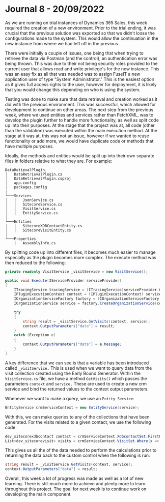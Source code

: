 # Journal 8 - 20/09/2022

As we are running on trial instances of Dynamics 365 Sales, this week required the creation of a new environment. Prior to the trial ending, it was crucial that the previous solution was exported so that we didn't loose the configurations made to the system. This would allow the continuation in the new instance from where we had left off in the previous. 

There were initially a couple of issues, one being that when trying to retrieve the data via Postman (and the control), an authentication error was being thrown. This was due to their not being security roles provided to the current user that allows read and write privilege's for the new instance. This was an easy fix as all that was needed was to assign FuseIT a new application user of type "System Administrator." This is the easiest option as it gives full access rights to the user, however for deployment, it is likely that you would change this depending on who is using the system.

Testing was done to make sure that data retrieval and creation worked as it did with the previous environment. This was successful, which allowed for development to continue on other areas. The next step from the previous week, where we used entities and services rather than FetchXML, was to develop the plugin further to handle more functionality, as well as split code up into their purposes. At the stage that the project was at, all code (other than the validation) was executed within the main execution method. At the stage at it was at, this was not an issue, however if we wanted to reuse functionality or add more, we would have duplicate code or methods that have multiple purposes. 

Ideally, the methods and entities would be split up into their own separate files in folders relative to what they are. For example:

```spreadsheet
DataRetievalPlugin.
│   DataRetrievalPlugin.cs   
│   DataRetrievalPlugin.csproj
|   app.config
|   packages.config
|
└───Services
│   │   JsonService.cs
│   │   SitecoreService.cs
│   │   VisitService.cs
│   │   EntityService.cs
│
└───Entities
│   │   SitecoreXDBContactEntity.cs
│   │   SitecoreVisitEntity.cs
│   
└───Properties
    │   AssemblyInfo.cs
```

By splitting code up into different files, it becomes much easier to manage especially as the plugin becomes more complex. The execute method was then reduced to the following:

```c#
private readonly VisitService _visitService = new VisitService();

public void Execute(IServiceProvider serviceProvider)
{
    ITracingService tracingService = (ITracingService)serviceProvider.GetService(typeof(ITracingService));
    IPluginExecutionContext context = (IPluginExecutionContext) serviceProvider.GetService(typeof(IPluginExecutionContext));
    IOrganizationServiceFactory factory = (IOrganizationServiceFactory)serviceProvider.GetService(typeof(IOrganizationServiceFactory));
    IOrganizationService service = factory.CreateOrganizationService(context.InitiatingUserId);

    try
    {
    	string result = _visitService.GetVisits(context, service);
    	context.OutputParameters["data"] = result;
    }
    catch (Exception e)
    {
    	context.OutputParameters["data"] = e.Message;
    }
}	
```

A key difference that we can see is that a variable has been introduced called `_visitService.` This is used when we want to query data from the visit collection created using the Early Bound Generator. Within the `VisitService.cs` file, we have a method `GetVisits()` which passes the parameters `context` and `service.` These are used to create a new crm service and bind the returned values to the context output parameters.

Whenever we want to make a query, we use an `Entity Service`: 

```c#
EntityService crmServiceContext = new EntityService(service);
```

With this, we can make queries to any of the collections that have been generated. For the visits related to a given contact, we use the following code:

```c#
dev_sitecorexdbcontact contact = crmServiceContext.XdbcontactSet.FirstOrDefault(x => x.dev_leadid.Id == new Guid(leadId));
List<dev_sitecorevisit> visits = crmServiceContext.VisitSet.Where(x => x.dev_xdbcontactid.Id == contact.Id).ToList();
```

This gives us all the of the data needed to perform the calculations prior to returning the data back to the custom control when the following is run:

```c#
string result = _visitService.GetVisits(context, service);
context.OutputParameters["data"] = result;
```

Overall, this week a lot of progress was made as well as a lot of new learning. There is still much more to achieve and plenty more to learn throughout this project. The goal for next week is to continue work on developing the main component.
